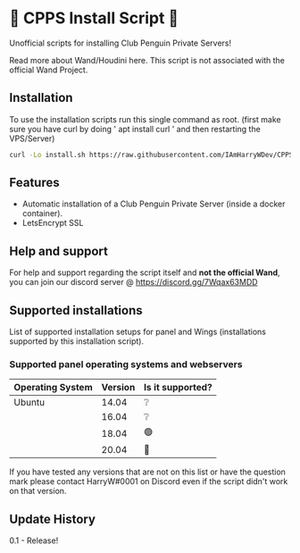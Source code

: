 # 🐧 CPPS Install Script 🐧

Unofficial scripts for installing Club Penguin Private Servers!

Read more about Wand/Houdini here. This script is not associated with the official Wand Project.

## Installation

To use the installation scripts  run this single command as root. (first make sure you have curl by doing ' apt install curl ' and then restarting the VPS/Server)
```bash
curl -Lo install.sh https://raw.githubusercontent.com/IAmHarryWDev/CPPSInstallScript/main/install.sh && sudo bash install.sh
```

## Features

- Automatic installation of a Club Penguin Private Server (inside a docker container).
- LetsEncrypt SSL


## Help and support

For help and support regarding the script itself and **not the official Wand**, you can join our discord server @ https://discord.gg/7Wqax63MDD

## Supported installations

List of supported installation setups for panel and Wings (installations supported by this installation script).

### Supported panel operating systems and webservers

| Operating System | Version | Is it supported?      
| ---------------- | ------- | ------------------
| Ubuntu           | 14.04   | ❔     
|                  | 16.04   | ❔  
|                  | 18.04   | 🟢 
|                  | 20.04   | 🔴

If you have tested any versions that are not on this list or have the question mark please contact HarryW#0001 on Discord even if the script didn't work on that version. 

## Update History

0.1 - Release!

